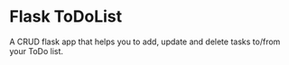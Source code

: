 # Flask ToDoList
A CRUD flask app that helps you to add, update and delete tasks to/from your ToDo list. 
